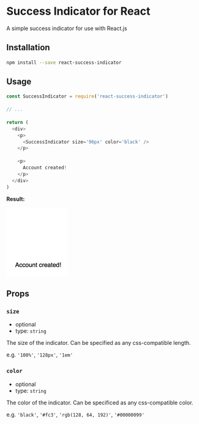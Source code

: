 # Success Indicator for React

A simple success indicator for use with React.js

## Installation

```sh
npm install --save react-success-indicator
```

## Usage

```js
const SuccessIndicator = require('react-success-indicator')

// ...

return (
  <div>
    <p>
      <SuccessIndicator size='96px' color='black' />
    </p>

    <p>
      Account created!
    </p>
  </div>
)
```

**Result:**

<img src="example.gif" width="160" height="180" />

## Props

### `size`

- optional
- type: `string`

The size of the indicator. Can be specified as any css-compatible length.

e.g. `'100%'`, `'128px'`, `'1em'`

### `color`

- optional
- type: `string`

The color of the indicator. Can be specificed as any css-compatible color.

e.g. `'black'`, `'#fc3'`, `'rgb(128, 64, 192)'`, `'#00000099'`
